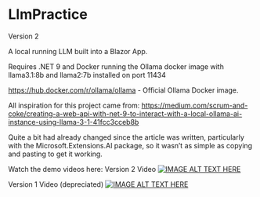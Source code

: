 # LlmPractice

Version 2

A local running LLM built into a Blazor App.

Requires .NET 9 and Docker running the Ollama docker image with llama3.1:8b and llama2:7b installed on port 11434

https://hub.docker.com/r/ollama/ollama - Official Ollama Docker image.

All inspiration for this project came from: https://medium.com/scrum-and-coke/creating-a-web-api-with-net-9-to-interact-with-a-local-ollama-ai-instance-using-llama-3-1-41fcc3cceb8b

Quite a bit had already changed since the article was written, particularly with the Microsoft.Extensions.AI package, so it wasn’t as simple as copying and pasting to get it working.

Watch the demo videos here: 
Version 2 Video
[![IMAGE ALT TEXT HERE](https://img.youtube.com/vi/FcH_w3bsdZQ/0.jpg)](https://www.youtube.com/watch?v=FcH_w3bsdZQ)

Version 1 Video (depreciated)
[![IMAGE ALT TEXT HERE](https://img.youtube.com/vi/6Y4LnnlxGQk/0.jpg)](https://www.youtube.com/watch?v=6Y4LnnlxGQk)
